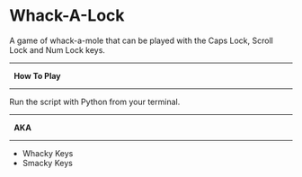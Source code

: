 # Whack-A-Lock

A game of whack-a-mole that can be played with the Caps Lock, Scroll Lock and Num Lock keys.

---

&nbsp;&nbsp;**How To Play**

---

Run the script with Python from your terminal.

---

&nbsp;&nbsp;**AKA**

---

- Whacky Keys
- Smacky Keys
